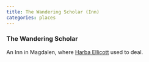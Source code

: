 ```yaml
---
title: The Wandering Scholar (Inn)
categories: places
---
```



### The Wandering Scholar

An Inn in Magdalen, where [Harba Ellicott](HarbaEllicott) used to deal.
